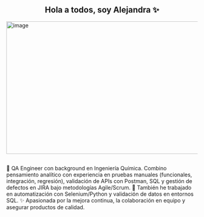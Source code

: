 ## <h2 align="center">Hola a todos, soy Alejandra ✨</h2> 

<img width="1400" height="350" alt="image" src="https://github.com/user-attachments/assets/278705ba-15e3-486e-b2a4-04ea03db617e" />


## 
🔭 QA Engineer con background en Ingeniería Química. Combino pensamiento analítico con experiencia en pruebas manuales (funcionales, integración, regresión), validación de APIs con Postman, SQL y gestión de defectos en JIRA bajo metodologías Agile/Scrum.
🔧 También he trabajado en automatización con Selenium/Python y validación de datos en entornos SQL.
✨ Apasionada por la mejora continua, la colaboración en equipo y asegurar productos de calidad.


